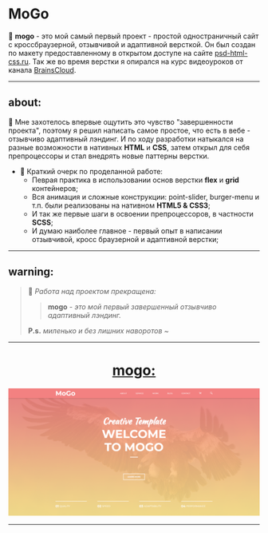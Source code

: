 # MoGo

📄 **mogo** - это мой самый первый проект - простой одностраничный сайт с кроссбраузерной, отзывчивой и адаптивной версткой. Он был создан по макету предоставленному в открытом доступе на сайте [psd-html-css.ru](http://psd-html-css.ru/templates/mogo-besplatnyy-psd-shablon-lendingovoy-stranicy). Так же во время верстки я опирался на курс видеоуроков от канала [BrainsCloud](https://www.youtube.com/channel/UCqGjCzCi5zG3RjJUA-ZDBkQ).

---

## about:

📑 Мне захотелось впервые ощутить это чувство "завершенности проекта", поэтому я решил написать самое простое, что есть в вебе - отзывчиво адаптивный лэндинг. И по ходу разработки натыкался на разные возможности в нативных **HTML** и **CSS**, затем открыл для себя препроцессоры и стал внедрять новые паттерны верстки.

- 📝 Краткий очерк по проделанной работе:
  - Певрая практика в использовании основ верстки **flex** и **grid** контейнеров;
  - Вся анимация и сложные конструкции: point-slider, burger-menu и т.п. были реализованы на нативном **HTML5 & CSS3**;
  - И так же первые шаги в освоении препроцессоров, в частности **SCSS**;
  - И думаю наиболее главное - первый опыт в написании отзывчивой, кросс браузерной и адаптивной верстки;

---

## warning:

> 📌 _Работа над проектом прекращена:_
>
> > **mogo** _- это мой первый завершенный отзывчиво адаптивный лэндинг._
>
> **P.s.** _миленько и без лишних наворотов ~_

---

<h1 align="center"><a href="https://lapard1n.github.io/mogo">mogo:</a></h1>

![page header](./img/bg.png)

---
